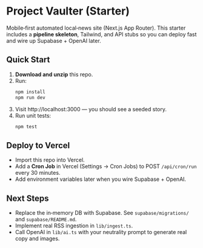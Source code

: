 # Project Vaulter (Starter)
Mobile‑first automated local‑news site (Next.js App Router). This starter includes a **pipeline skeleton**, Tailwind, and API stubs so you can deploy fast and wire up Supabase + OpenAI later.

## Quick Start
1. **Download and unzip** this repo.
2. Run:
   ```bash
   npm install
   npm run dev
   ```
3. Visit http://localhost:3000 — you should see a seeded story.
4. Run unit tests:
   ```bash
   npm test
   ```

## Deploy to Vercel
- Import this repo into Vercel.
- Add a **Cron Job** in Vercel (Settings → Cron Jobs) to POST `/api/cron/run` every 30 minutes.
- Add environment variables later when you wire Supabase + OpenAI.

## Next Steps
- Replace the in‑memory DB with Supabase. See `supabase/migrations/` and `supabase/README.md`.
- Implement real RSS ingestion in `lib/ingest.ts`.
- Call OpenAI in `lib/ai.ts` with your neutrality prompt to generate real copy and images.
